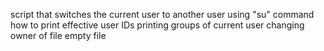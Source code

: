 script that switches the current user to another user using "su" command
how to print effective user IDs
printing groups of current user
changing owner of file
empty file
